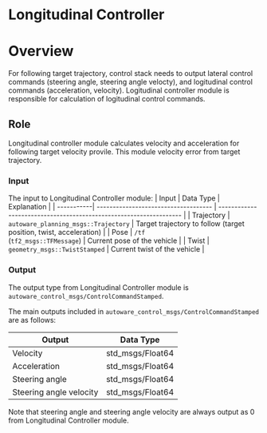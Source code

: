 # Longitudinal Controller

# Overview

For following target trajectory, control stack needs to output lateral control commands (steering angle, steering angle velocty), and logitudinal control commands (acceleration, velocity). Logitudinal controller module is responsible for calculation of logitudinal control commands.

## Role

Longitudinal controller module calculates velocity and acceleration for following target velocity provile. This module velocity error from target trajectory.

### Input

The input to Longitudinal Controller module:
| Input | Data Type | Explanation |
| -----------| ------------------------------------ | ------------------------------------------------------------------ |
| Trajectory | `autoware_planning_msgs::Trajectory` | Target trajectory to follow (target position, twist, acceleration) |
| Pose | `/tf` <br>(`tf2_msgs::TFMessage`) | Current pose of the vehicle |
| Twist | `geometry_msgs::TwistStamped` | Current twist of the vehicle |

### Output

The output type from Longitudinal Controller module is `autoware_control_msgs/ControlCommandStamped`.

The main outputs included in `autoware_control_msgs/ControlCommandStamped` are as follows:

| Output                  | Data Type        |
| ----------------------- | ---------------- |
| Velocity                | std_msgs/Float64 |
| Acceleration            | std_msgs/Float64 |
| Steering angle          | std_msgs/Float64 |
| Steering angle velocity | std_msgs/Float64 |

Note that steering angle and steering angle velocity are always output as 0 from Longitudinal Controller module.
